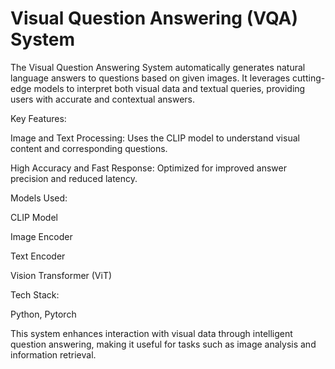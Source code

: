 # Visual Question Answering (VQA) System

The Visual Question Answering System automatically generates natural language answers to questions based on given images. It leverages cutting-edge models to interpret both visual data and textual queries, providing users with accurate and contextual answers.

Key Features:

Image and Text Processing: Uses the CLIP model to understand visual content and corresponding questions.

High Accuracy and Fast Response: Optimized for improved answer precision and reduced latency.

Models Used:

CLIP Model

Image Encoder

Text Encoder

Vision Transformer (ViT)

Tech Stack:

Python, Pytorch

This system enhances interaction with visual data through intelligent question answering, making it useful for tasks such as image analysis and information retrieval.
